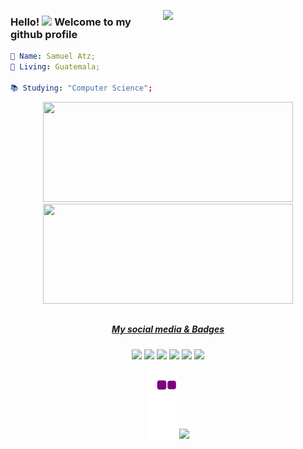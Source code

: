 <img align="right" src="https://c.tenor.com/2uyENRmiUt0AAAAC/coding.gif" width="260px"></a>
### Hello! <img src="https://media.giphy.com/media/hvRJCLFzcasrR4ia7z/giphy.gif" width="25px"> Welcome to my github profile

```yaml
👤 Name: Samuel Atz;
📍 Living: Guatemala;
           
📚 Studying: "Computer Science";


```



<div align="center">
  <a href="https://github.com/atzsamuel">
  <img height="160em" width="400" src="https://github-readme-stats.vercel.app/api?username=atzsamuel&show_icons=true&theme=dark&include_all_commits=true&count_private=true"/>
  <img height="160em" width="400" src="https://github-readme-stats.vercel.app/api/top-langs/?username=atzsamuel&layout=compact&langs_count=7&theme=dark"/>
</div>
           

           
  ##
<div align="center">  
           <h5>My social media & Badges</h5>
  <a href="https://www.linkedin.com/in/atzsamuel/" target="_blank"><img src="https://img.shields.io/badge/-LinkedIn-%230077B5?style=for-the-badge&logo=linkedin&logoColor=white" target="_blank"></a>
  <a href = "mailto:samuelatzmorales@gmail.com"><img src="https://img.shields.io/badge/gmail-0078D4?style=for-the-badge&logo=gmail&logoColor=red" target="_blank"></a>
  <a href="https://instagram.com/samuel_atz" target="_blank"><img src="https://img.shields.io/badge/-Instagram-%23E4405F?style=for-the-badge&logo=instagram&logoColor=white" target="_blank"></a>
 	<a href="https://twitter.com/atz_samuel" target="_blank"><img src="https://img.shields.io/badge/twitter-0078D4?style=for-the-badge&logo=twitter&logoColor=white" target="_blank"></a>
<a alt="azure-fundamentals" href = "https://www.credly.com/badges/f0901f28-e116-4b6e-a7bf-ede6f3f4e758"><img height="80em" src="https://images.credly.com/size/340x340/images/6a254dad-77e5-4e71-8049-94e5c7a15981/azure-fundamentals-600x600.png" target="_blank"></a>
<a alt="azure-data-fundamentals" href = "https://www.credly.com/badges/96858020-a28d-4ee0-904a-e11caa59fb5f"><img height="80em" src="https://images.credly.com/size/340x340/images/70eb1e3f-d4de-4377-a062-b20fb29594ea/azure-data-fundamentals-600x600.png" target="_blank"></a>
  
 
  ![snake gif](https://github.com/atzsamuel/atzsamuel/blob/output/github-contribution-grid-snake.gif)
  ![](https://komarev.com/ghpvc/?username=atzsamuel&style=flat-square)
</div>
